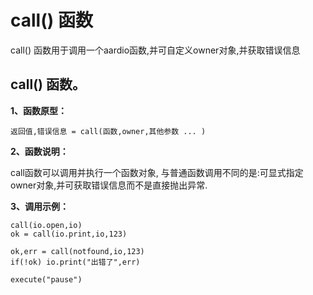 # call() 函数

call() 函数用于调用一个aardio函数,并可自定义owner对象,并获取错误信息

## call() 函数。

**1、函数原型：**

``` aau
返回值,错误信息 = call(函数,owner,其他参数 ... )
```


**2、函数说明：**

call函数可以调用并执行一个函数对象,
 与普通函数调用不同的是:可显式指定owner对象,并可获取错误信息而不是直接抛出异常.

**3、调用示例：**

``` aau
call(io.open,io)
ok = call(io.print,io,123)

ok,err = call(notfound,io,123)
if(!ok) io.print("出错了",err)

execute("pause")
```

